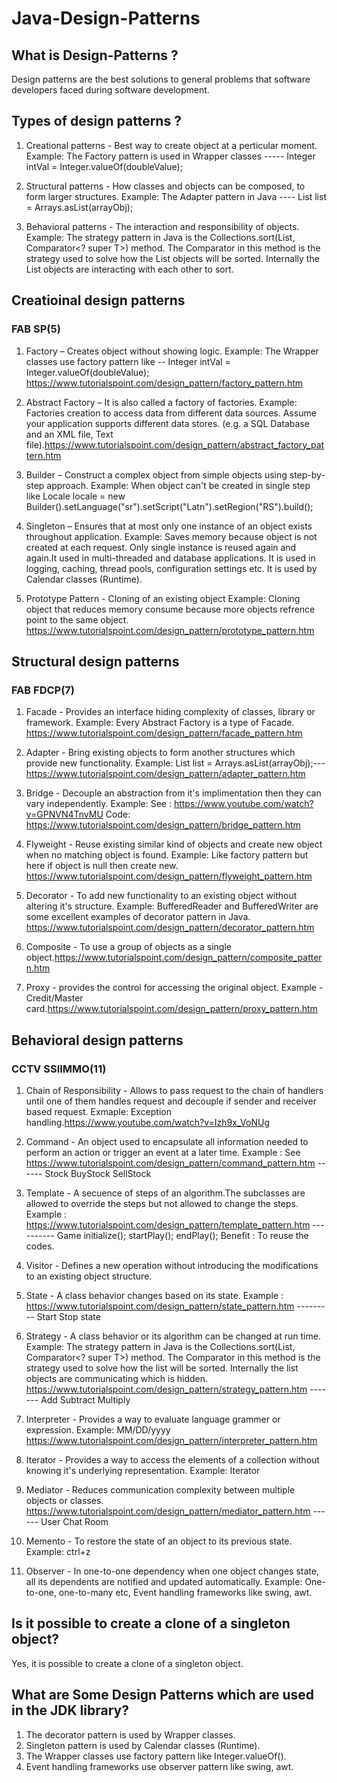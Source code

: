 # Java-Design-Patterns

## What is Design-Patterns ?
Design patterns are the best solutions to general problems that software developers faced during software development.

## Types of design patterns ?
1. Creational patterns - Best way to create object at a perticular moment.
Example: The Factory pattern is used in Wrapper classes ----- Integer intVal = Integer.valueOf(doubleValue);

2. Structural patterns - How classes and objects can be composed, to form larger structures.
Example: The Adapter pattern in Java ---- List<String> list = Arrays.asList(arrayObj);

3. Behavioral patterns - The interaction and responsibility of objects.
Example: The strategy pattern in Java is the Collections.sort(List<T>, Comparator<? super T>) method. The Comparator in this method is the strategy used to solve how the List objects will be sorted. Internally the List objects are interacting with each other to sort.


## Creatioinal design patterns

### FAB SP(5)
1. Factory – Creates object without showing logic.
Example: The Wrapper classes use factory pattern like -- Integer intVal = Integer.valueOf(doubleValue);
https://www.tutorialspoint.com/design_pattern/factory_pattern.htm

2. Abstract Factory – It is also called a factory of factories.
Example: Factories creation to access data from different data sources. Assume your application supports different data stores. (e.g. a SQL Database and an XML file, Text file).https://www.tutorialspoint.com/design_pattern/abstract_factory_pattern.htm

3. Builder – Construct a complex object from simple objects using step-by-step approach. 
Example: When object can't be created in single step like  Locale locale = new Builder().setLanguage("sr").setScript("Latn").setRegion("RS").build(); 

4. Singleton – Ensures that at most only one instance of an object exists throughout application.
Example: Saves memory because object is not created at each request. Only single instance is reused again and again.It used in multi-threaded and database applications. It is used in logging, caching, thread pools, configuration settings etc. It is used by Calendar classes (Runtime).

5. Prototype Pattern - Cloning of an existing object Example: Cloning object that reduces memory consume because more objects refrence point to the same object.
https://www.tutorialspoint.com/design_pattern/prototype_pattern.htm

## Structural design patterns

### FAB FDCP(7)

1. Facade - Provides an interface hiding complexity of classes, library or framework. Example: Every Abstract Factory is a type of Facade.
https://www.tutorialspoint.com/design_pattern/facade_pattern.htm

2. Adapter - Bring existing objects to form another structures which provide new functionality. Example: List<String> list = Arrays.asList(arrayObj);---https://www.tutorialspoint.com/design_pattern/adapter_pattern.htm

3. Bridge - Decouple an abstraction from it's implimentation then they can vary independently. Example: See : https://www.youtube.com/watch?v=GPNVN4TnvMU
Code: https://www.tutorialspoint.com/design_pattern/bridge_pattern.htm

4. Flyweight - Reuse existing similar kind of objects and create new object when no matching object is found. Example: Like factory pattern but here if object is null then create new. https://www.tutorialspoint.com/design_pattern/flyweight_pattern.htm

5. Decorator - To add new functionality to an existing object without altering it's structure. Example: BufferedReader and BufferedWriter are some excellent examples of decorator pattern in Java. https://www.tutorialspoint.com/design_pattern/decorator_pattern.htm

6. Composite - To use a group of objects as a single object.https://www.tutorialspoint.com/design_pattern/composite_pattern.htm

7. Proxy - provides the control for accessing the original object.
Example - Credit/Master card.https://www.tutorialspoint.com/design_pattern/proxy_pattern.htm

## Behavioral design patterns

### CCTV SSIIMMO(11)

1. Chain of Responsibility - Allows to pass request to the chain of handlers until one of them handles request and decouple if sender and receiver based request. Exmaple: Exception handling.https://www.youtube.com/watch?v=Izh9x_VoNUg

2. Command - An object used to encapsulate all information needed to perform an action or trigger an event at a later time.
Example : See https://www.tutorialspoint.com/design_pattern/command_pattern.htm   ------  Stock  BuyStock  SellStock

3. Template - A secuence of steps of an algorithm.The subclasses are allowed to override the steps but not allowed to change the steps.
Example : https://www.tutorialspoint.com/design_pattern/template_pattern.htm  ----------  Game initialize(); startPlay(); endPlay();
Benefit : To reuse the codes.

4. Visitor - Defines a new operation without introducing the modifications to an existing object structure.

5. State - A class behavior changes based on its state.
Example : https://www.tutorialspoint.com/design_pattern/state_pattern.htm   ---------  Start Stop state

6. Strategy - A class behavior or its algorithm can be changed at run time.
Example: The strategy pattern in Java is the Collections.sort(List<T>, Comparator<? super T>) method. The Comparator in this method is the strategy used to solve how the list will be sorted. Internally the list objects are communicating which is hidden.
https://www.tutorialspoint.com/design_pattern/strategy_pattern.htm  ------- Add Subtract Multiply

7. Interpreter - Provides a way to evaluate language grammer or expression.
Example: MM/DD/yyyy
https://www.tutorialspoint.com/design_pattern/interpreter_pattern.htm

8. Iterator - Provides a way to access the elements of a collection without knowing it's underlying representation.
Example: Iterator

9. Mediator - Reduces communication complexity between multiple objects or classes.
https://www.tutorialspoint.com/design_pattern/mediator_pattern.htm ------ User Chat Room

10. Memento - To restore the state of an object to its previous state.
Example: ctrl+z

11. Observer - In one-to-one dependency when one object changes state, all its dependents are notified and updated automatically.
Example: One-to-one, one-to-many etc, Event handling frameworks like swing, awt.




## Is it possible to create a clone of a singleton object?
Yes, it is possible to create a clone of a singleton object.



## What are Some Design Patterns which are used in the JDK library?
1. The decorator pattern is used by Wrapper classes.
2. Singleton pattern is used by Calendar classes (Runtime).
3. The Wrapper classes use factory pattern like Integer.valueOf().
4. Event handling frameworks use observer pattern like swing, awt.






